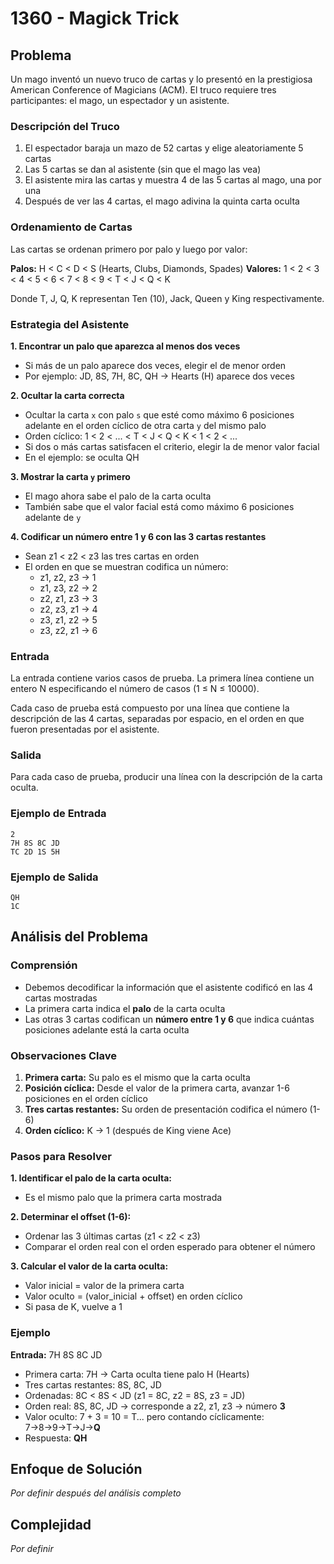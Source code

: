 # 1360 - Magick Trick

## Problema

Un mago inventó un nuevo truco de cartas y lo presentó en la prestigiosa American Conference of Magicians (ACM). El truco requiere tres participantes: el mago, un espectador y un asistente.

### Descripción del Truco

1. El espectador baraja un mazo de 52 cartas y elige aleatoriamente 5 cartas
2. Las 5 cartas se dan al asistente (sin que el mago las vea)
3. El asistente mira las cartas y muestra 4 de las 5 cartas al mago, una por una
4. Después de ver las 4 cartas, el mago adivina la quinta carta oculta

### Ordenamiento de Cartas

Las cartas se ordenan primero por palo y luego por valor:

**Palos:** H < C < D < S (Hearts, Clubs, Diamonds, Spades)
**Valores:** 1 < 2 < 3 < 4 < 5 < 6 < 7 < 8 < 9 < T < J < Q < K

Donde T, J, Q, K representan Ten (10), Jack, Queen y King respectivamente.

### Estrategia del Asistente

**1. Encontrar un palo que aparezca al menos dos veces**
   - Si más de un palo aparece dos veces, elegir el de menor orden
   - Por ejemplo: JD, 8S, 7H, 8C, QH → Hearts (H) aparece dos veces

**2. Ocultar la carta correcta**
   - Ocultar la carta `x` con palo `s` que esté como máximo 6 posiciones adelante en el orden cíclico de otra carta `y` del mismo palo
   - Orden cíclico: 1 < 2 < ... < T < J < Q < K < 1 < 2 < ...
   - Si dos o más cartas satisfacen el criterio, elegir la de menor valor facial
   - En el ejemplo: se oculta QH

**3. Mostrar la carta `y` primero**
   - El mago ahora sabe el palo de la carta oculta
   - También sabe que el valor facial está como máximo 6 posiciones adelante de `y`

**4. Codificar un número entre 1 y 6 con las 3 cartas restantes**
   - Sean z1 < z2 < z3 las tres cartas en orden
   - El orden en que se muestran codifica un número:
     - z1, z2, z3 → 1
     - z1, z3, z2 → 2
     - z2, z1, z3 → 3
     - z2, z3, z1 → 4
     - z3, z1, z2 → 5
     - z3, z2, z1 → 6

### Entrada

La entrada contiene varios casos de prueba. La primera línea contiene un entero N especificando el número de casos (1 ≤ N ≤ 10000).

Cada caso de prueba está compuesto por una línea que contiene la descripción de las 4 cartas, separadas por espacio, en el orden en que fueron presentadas por el asistente.

### Salida

Para cada caso de prueba, producir una línea con la descripción de la carta oculta.

### Ejemplo de Entrada
```
2
7H 8S 8C JD
TC 2D 1S 5H
```

### Ejemplo de Salida
```
QH
1C
```

## Análisis del Problema

### Comprensión
- Debemos decodificar la información que el asistente codificó en las 4 cartas mostradas
- La primera carta indica el **palo** de la carta oculta
- Las otras 3 cartas codifican un **número entre 1 y 6** que indica cuántas posiciones adelante está la carta oculta

### Observaciones Clave

1. **Primera carta:** Su palo es el mismo que la carta oculta
2. **Posición cíclica:** Desde el valor de la primera carta, avanzar 1-6 posiciones en el orden cíclico
3. **Tres cartas restantes:** Su orden de presentación codifica el número (1-6)
4. **Orden cíclico:** K → 1 (después de King viene Ace)

### Pasos para Resolver

**1. Identificar el palo de la carta oculta:**
   - Es el mismo palo que la primera carta mostrada

**2. Determinar el offset (1-6):**
   - Ordenar las 3 últimas cartas (z1 < z2 < z3)
   - Comparar el orden real con el orden esperado para obtener el número

**3. Calcular el valor de la carta oculta:**
   - Valor inicial = valor de la primera carta
   - Valor oculto = (valor_inicial + offset) en orden cíclico
   - Si pasa de K, vuelve a 1

### Ejemplo
**Entrada:** 7H 8S 8C JD
- Primera carta: 7H → Carta oculta tiene palo H (Hearts)
- Tres cartas restantes: 8S, 8C, JD
- Ordenadas: 8C < 8S < JD (z1 = 8C, z2 = 8S, z3 = JD)
- Orden real: 8S, 8C, JD → corresponde a z2, z1, z3 → número **3**
- Valor oculto: 7 + 3 = 10 = T... pero contando cíclicamente: 7→8→9→T→J→**Q**
- Respuesta: **QH**

## Enfoque de Solución

*Por definir después del análisis completo*

## Complejidad

*Por definir*

